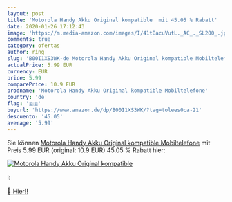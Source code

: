 ```yaml
---
layout: post
title: 'Motorola Handy Akku Original kompatible  mit 45.05 % Rabatt'
date: 2020-01-26 17:12:43
image: 'https://m.media-amazon.com/images/I/41tBacuVutL._AC_._SL200_.jpg'
comments: true
category: ofertas
author: ring
slug: 'B00I1XS3WK-de Motorola Handy Akku Original kompatible Mobiltelefone'
actualPrice: 5.99 EUR
currency: EUR
price: 5.99
comparePrice: 10.9 EUR
prodname: 'Motorola Handy Akku Original kompatible Mobiltelefone'
country: 'de'
flag: '🇩🇪'
buyurl: 'https://www.amazon.de/dp/B00I1XS3WK/?tag=tolees0ca-21'
descuento: '45.05'
average: '5.99'
---
```


Sie können [Motorola Handy Akku Original kompatible Mobiltelefone](https://www.amazon.de/dp/B00I1XS3WK/?tag=tolees0ca-21) mit Preis 5.99 EUR (original: 10.9 EUR) 45.05 % Rabatt hier:

[![Motorola Handy Akku Original kompatible ](https://m.media-amazon.com/images/I/41tBacuVutL._AC_._SL200_.jpg)](https://www.amazon.de/dp/B00I1XS3WK/?tag=tolees0ca-21)

ℹ️:


[🛒 Hier!!](https://www.amazon.de/dp/B00I1XS3WK/?tag=tolees0ca-21)
